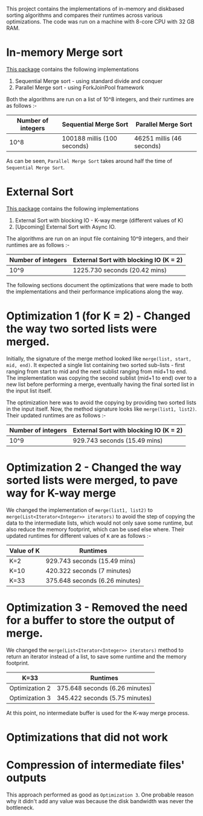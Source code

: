 This project contains the implementations of in-memory and diskbased sorting algorithms and compares their runtimes across various optimizations. The code was run on a machine with 8-core CPU with 32 GB RAM.

# In-memory Merge sort

[This package](https://github.com/nihcas700/ExternalSort/tree/master/src/main/java/inmemory) contains the following implementations

1. Sequential Merge sort - using standard divide and conquer
2. Parallel Merge sort - using ForkJoinPool framework

Both the algorithms are run on a list of 10^8 integers, and their runtimes are as follows :-

| Number of integers      | Sequential Merge Sort      | Parallel Merge Sort             |
| ------------------      | -------------------------- | ------------------------------- |
| 10^8                    | 100188 millis (100 seconds)| 46251 millis (46 seconds)       |


As can be seen, `Parallel Merge Sort` takes around half the time of `Sequential Merge Sort`.

# External Sort

[This package](https://github.com/nihcas700/ExternalSort/tree/master/src/main/java/diskbased) contains the following implementations

1. External Sort with blocking IO - K-way merge (different values of K)
2. [Upcoming] External Sort with Async IO.

The algorithms are run on an input file containing 10^9 integers, and their runtimes are as follows :-

|  Number of integers   | External Sort with blocking IO (K = 2) |
|-----------------------|----------------------------------------|
|  10^9                 | 1225.730 seconds (20.42 mins)          |

The following sections document the optimizations that were made to both the implementations 
and their performance implications along the way.

# Optimization 1 (for K = 2) - Changed the way two sorted lists were merged.
Initially, the signature of the merge method looked like `merge(list, start, mid, end)`. It expected
a single list containing two sorted sub-lists - first ranging from start to mid and the next sublist ranging from
mid+1 to end. The implementation was copying the second sublist (mid+1 to end) over to a new list
before performing a merge, eventually having the final sorted list in the input list itself.

The optimization here was to avoid the copying by providing two sorted lists in the input itself. Now, the
method signature looks like `merge(list1, list2)`. Their updated runtimes are as follows :- 

| Number of integers | External Sort with blocking IO (K = 2) | 
| ------------------ |----------------------------------------|
| 10^9               | 929.743 seconds (15.49 mins)           |

# Optimization 2 - Changed the way sorted lists were merged, to pave way for K-way merge
We changed the implementation of `merge(list1, list2)` to `merge(List<Iterator<Integer>> iterators)` to avoid the step of 
copying the data to the intermediate lists, which would not only save some runtime, but also reduce the memory footprint,
which can be used else where. Their updated runtimes for different values of `K` are as follows :-

| Value of K | Runtimes                         |
|------------|----------------------------------|
| K=2        | 929.743 seconds (15.49 mins)     |
| K=10       | 420.322 seconds (7 minutes)      |
| K=33       | 375.648 seconds (6.26 minutes)   |

# Optimization 3 - Removed the need for a buffer to store the output of merge.
We changed the `merge(List<Iterator<Integer>> iterators)` method to return an iterator instead of a list, to save some runtime
and the memory footprint.

| K=33           | Runtimes                       |
|----------------|--------------------------------|
| Optimization 2 | 375.648 seconds (6.26 minutes) |
| Optimization 3 | 345.422 seconds (5.75 minutes) |

At this point, no intermediate buffer is used for the K-way merge process.

# Optimizations that did not work

# Compression of intermediate files' outputs
This approach performed as good as `Optimization 3`. One probable reason why it didn't add any value was because
the disk bandwidth was never the bottleneck.
